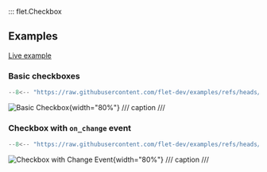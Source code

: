::: flet.Checkbox

## Examples

[Live example](https://flet-controls-gallery.fly.dev/input/checkbox)

### Basic checkboxes

```python
--8<-- "https://raw.githubusercontent.com/flet-dev/examples/refs/heads/v1-docs/python/controls/checkbox/checkbox-basic.py"
```

![Basic Checkbox](/img/docs/controls/checkbox/basic-checkbox.gif){width="80%"}
/// caption
///


### Checkbox with `on_change` event

```python
--8<-- "https://raw.githubusercontent.com/flet-dev/examples/refs/heads/v1-docs/python/controls/checkbox/checkbox-with-event.py"
```

![Checkbox with Change Event](/img/docs/controls/checkbox/checkbox-with-change-event.gif){width="80%"}
/// caption
///
